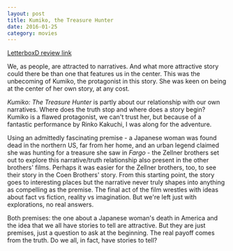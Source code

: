 ```yaml
---
layout: post
title: Kumiko, the Treasure Hunter 
date: 2016-01-25
category: movies
---
```

 
[LetterboxD review link](http://letterboxd.com/samarthbhaskar/film/kumiko-the-treasure-hunter/)

 We, as people, are attracted to narratives. And what more attractive story could there be than one that features us in the center. This was the unbecoming of Kumiko, the protagonist in this story. She was keen on being at the center of her own story, at any cost.

<em>Kumiko: The Treasure Hunter</em> is partly about our relationship with our own narratives. Where does the truth stop and where does a story begin? Kumiko is a flawed protagonist, we can't trust her, but because of a fantastic performance by Rinko Kakuchi, I was along for the adventure.

Using an admittedly fascinating premise - a Japanese woman was found dead in the northern US, far from her home, and an urban legend claimed she was hunting for a treasure she saw in <em>Fargo</em> - the Zellner brothers set out to explore this narrative/truth relationship also present in the other brothers' films. Perhaps it was easier for the Zellner brothers, too, to see their story in the Coen Brothers' story. From this starting point, the story goes to interesting places but the narrative never truly shapes into anything as compelling as the premise. The final act of the film wrestles with ideas about fact vs fiction, reality vs imagination. But we're left just with explorations, no real answers. 

Both premises: the one about a Japanese woman's death in America and the idea that we all have stories to tell are attractive. But they are just premises, just a question to ask at the beginning. The real payoff comes from the truth. Do we all, in fact, have stories to tell?
